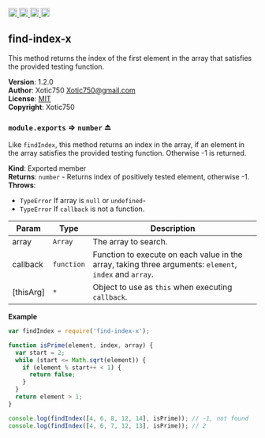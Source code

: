 <a href="https://travis-ci.org/Xotic750/find-index-x"
   title="Travis status">
<img
   src="https://travis-ci.org/Xotic750/find-index-x.svg?branch=master"
   alt="Travis status" height="18"/>
</a>
<a href="https://david-dm.org/Xotic750/find-index-x"
   title="Dependency status">
<img src="https://david-dm.org/Xotic750/find-index-x.svg"
   alt="Dependency status" height="18"/>
</a>
<a href="https://david-dm.org/Xotic750/find-index-x#info=devDependencies"
   title="devDependency status">
<img src="https://david-dm.org/Xotic750/find-index-x/dev-status.svg"
   alt="devDependency status" height="18"/>
</a>
<a href="https://badge.fury.io/js/find-index-x" title="npm version">
<img src="https://badge.fury.io/js/find-index-x.svg"
   alt="npm version" height="18"/>
</a>
<a name="module_find-index-x"></a>

## find-index-x
This method returns the index of the first element in the array that satisfies the provided testing function.

**Version**: 1.2.0  
**Author**: Xotic750 <Xotic750@gmail.com>  
**License**: [MIT](&lt;https://opensource.org/licenses/MIT&gt;)  
**Copyright**: Xotic750  
<a name="exp_module_find-index-x--module.exports"></a>

### `module.exports` ⇒ <code>number</code> ⏏
Like `findIndex`, this method returns an index in the array, if an element
in the array satisfies the provided testing function. Otherwise -1 is returned.

**Kind**: Exported member  
**Returns**: <code>number</code> - Returns index of positively tested element, otherwise -1.  
**Throws**:

- <code>TypeError</code> If array is `null` or `undefined`-
- <code>TypeError</code> If `callback` is not a function.


| Param | Type | Description |
| --- | --- | --- |
| array | <code>Array</code> | The array to search. |
| callback | <code>function</code> | Function to execute on each value in the array,  taking three arguments: `element`, `index` and `array`. |
| [thisArg] | <code>\*</code> | Object to use as `this` when executing `callback`. |

**Example**  
```js
var findIndex = require('find-index-x');

function isPrime(element, index, array) {
  var start = 2;
  while (start <= Math.sqrt(element)) {
    if (element % start++ < 1) {
      return false;
    }
  }
  return element > 1;
}

console.log(findIndex([4, 6, 8, 12, 14], isPrime)); // -1, not found
console.log(findIndex([4, 6, 7, 12, 13], isPrime)); // 2
```
